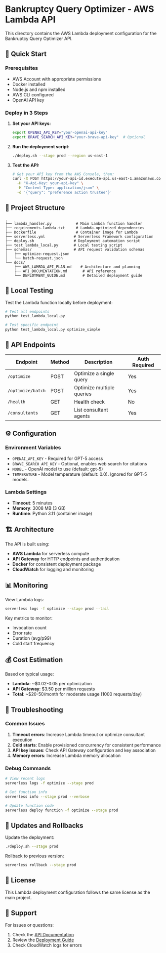 # Bankruptcy Query Optimizer - AWS Lambda API

This directory contains the AWS Lambda deployment configuration for the Bankruptcy Query Optimizer API.

## 🚀 Quick Start

### Prerequisites
- AWS Account with appropriate permissions
- Docker installed
- Node.js and npm installed
- AWS CLI configured
- OpenAI API key

### Deploy in 3 Steps

1. **Set your API keys:**
   ```bash
   export OPENAI_API_KEY="your-openai-api-key"
   export BRAVE_SEARCH_API_KEY="your-brave-api-key"  # Optional
   ```

2. **Run the deployment script:**
   ```bash
   ./deploy.sh --stage prod --region us-east-1
   ```

3. **Test the API:**
   ```bash
   # Get your API key from the AWS Console, then:
   curl -X POST https://your-api-id.execute-api.us-east-1.amazonaws.com/prod/optimize \
     -H "X-Api-Key: your-api-key" \
     -H "Content-Type: application/json" \
     -d '{"query": "preference action trustee"}'
   ```

## 📁 Project Structure

```
.
├── lambda_handler.py           # Main Lambda function handler
├── requirements-lambda.txt     # Lambda-optimized dependencies
├── Dockerfile                  # Container image for Lambda
├── serverless.yml             # Serverless Framework configuration
├── deploy.sh                  # Deployment automation script
├── test_lambda_local.py       # Local testing script
├── schemas/                   # API request validation schemas
│   ├── optimize-request.json
│   └── batch-request.json
└── docs/
    ├── AWS_LAMBDA_API_PLAN.md    # Architecture and planning
    ├── API_DOCUMENTATION.md       # API reference
    └── DEPLOYMENT_GUIDE.md        # Detailed deployment guide
```

## 🧪 Local Testing

Test the Lambda function locally before deployment:

```bash
# Test all endpoints
python test_lambda_local.py

# Test specific endpoint
python test_lambda_local.py optimize_simple
```

## 🔑 API Endpoints

| Endpoint | Method | Description | Auth Required |
|----------|--------|-------------|---------------|
| `/optimize` | POST | Optimize a single query | Yes |
| `/optimize/batch` | POST | Optimize multiple queries | Yes |
| `/health` | GET | Health check | No |
| `/consultants` | GET | List consultant agents | Yes |

## ⚙️ Configuration

### Environment Variables
- `OPENAI_API_KEY` - Required for GPT-5 access
- `BRAVE_SEARCH_API_KEY` - Optional, enables web search for citations
- `MODEL` - OpenAI model to use (default: gpt-5)
- `TEMPERATURE` - Model temperature (default: 0.0). Ignored for GPT-5 models.

### Lambda Settings
- **Timeout**: 5 minutes
- **Memory**: 3008 MB (3 GB)
- **Runtime**: Python 3.11 (container image)

## 🏗️ Architecture

The API is built using:
- **AWS Lambda** for serverless compute
- **API Gateway** for HTTP endpoints and authentication
- **Docker** for consistent deployment package
- **CloudWatch** for logging and monitoring

## 📊 Monitoring

View Lambda logs:
```bash
serverless logs -f optimize --stage prod --tail
```

Key metrics to monitor:
- Invocation count
- Error rate
- Duration (avg/p99)
- Cold start frequency

## 💰 Cost Estimation

Based on typical usage:
- **Lambda**: ~$0.02-0.05 per optimization
- **API Gateway**: $3.50 per million requests
- **Total**: ~$20-50/month for moderate usage (1000 requests/day)

## 🚨 Troubleshooting

### Common Issues

1. **Timeout errors**: Increase Lambda timeout or optimize consultant execution
2. **Cold starts**: Enable provisioned concurrency for consistent performance
3. **API key issues**: Check API Gateway configuration and key association
4. **Memory errors**: Increase Lambda memory allocation

### Debug Commands

```bash
# View recent logs
serverless logs -f optimize --stage prod

# Get function info
serverless info --stage prod --verbose

# Update function code
serverless deploy function -f optimize --stage prod
```

## 🔄 Updates and Rollbacks

Update the deployment:
```bash
./deploy.sh --stage prod
```

Rollback to previous version:
```bash
serverless rollback --stage prod
```

## 📝 License

This Lambda deployment configuration follows the same license as the main project.

## 🤝 Support

For issues or questions:
1. Check the [API Documentation](API_DOCUMENTATION.md)
2. Review the [Deployment Guide](DEPLOYMENT_GUIDE.md)
3. Check CloudWatch logs for errors
